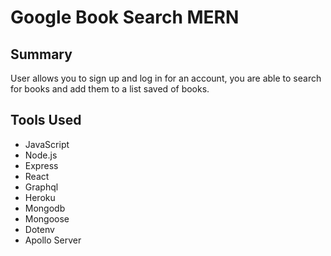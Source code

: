 # Google Book Search MERN

## Summary
User allows you to sign up and log in for an account, you are able to search for books and add them to a list saved of books.

## Tools Used

* JavaScript
* Node.js
* Express
* React
* Graphql
* Heroku
* Mongodb
* Mongoose
* Dotenv
* Apollo Server